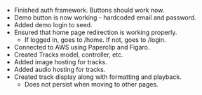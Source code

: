 - Finished auth framework. Buttons should work now.
- Demo button is now working - hardcoded email and password.
- Added demo login to seed.
- Ensured that home page redirection is working properly.
  * If logged in, goes to /home. If not, goes to /login.
- Connected to AWS using Paperclip and Figaro.
- Created Tracks model, controller, etc.
- Added image hosting for tracks.
- Added audio hosting for tracks.
- Created track display along with formatting and playback.
  * Does not persist when moving to other pages.
